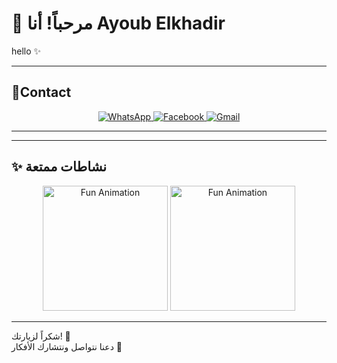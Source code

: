 # 👋 مرحباً! أنا Ayoub Elkhadir
hello ✨ 

---

## 🌟Contact

<p align="center">
  <a href="https://wa.me/+212601040360" target="_blank">
    <img src="https://img.shields.io/badge/WhatsApp-25D366?style=for-the-badge&logo=whatsapp&logoColor=white" alt="WhatsApp">
  </a>
  <a href="https://www.facebook.com/share/19ZW5FFuWc/" target="_blank">
    <img src="https://img.shields.io/badge/Facebook-1877F2?style=for-the-badge&logo=facebook&logoColor=white" alt="Facebook">
  </a>
  <a href="ayoubelkhadirdev@gmail.com" target="_blank">
    <img src="https://img.shields.io/badge/Gmail-D14836?style=for-the-badge&logo=gmail&logoColor=white" alt="Gmail">
  </a>
</p>

---



---

## ✨ نشاطات ممتعة
<p align="center">
  <img src="https://media.giphy.com/media/l0MYt5jPR6QX5pnqM/giphy.gif" width="200" alt="Fun Animation">
  <img src="https://media.giphy.com/media/3oKIPwoeGErMmaI43C/giphy.gif" width="200" alt="Fun Animation">
</p>

---

شكراً لزيارتك! 🌟  
دعنا نتواصل ونتشارك الأفكار 💬
